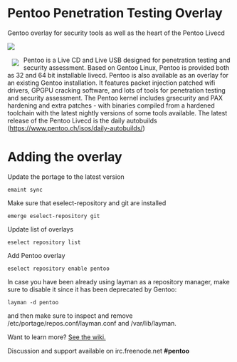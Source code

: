 # Pentoo Penetration Testing Overlay
Gentoo overlay for security tools as well as the heart of the Pentoo Livecd

<a href="http://pentoo.ch"><img src="https://github.com/pentoo/pentoo-overlay/wiki/images/pentoo2.png"></a>


<a href="http://pentoo.ch"><img src="https://avatars0.githubusercontent.com/u/6411603?v=3&s=200" align="left" hspace="10" vspace="6"></a>
Pentoo is a Live CD and Live USB designed for penetration testing and security assessment. Based on Gentoo Linux, Pentoo is provided both as 32 and 64 bit installable livecd. Pentoo is also available as an overlay for an existing Gentoo installation. It features packet injection patched wifi drivers, GPGPU cracking software, and lots of tools for penetration testing and security assessment. The Pentoo kernel includes grsecurity and PAX hardening and extra patches - with binaries compiled from a hardened toolchain with the latest nightly versions of some tools available. The latest release of the Pentoo Livecd is the daily autobuilds (https://www.pentoo.ch/isos/daily-autobuilds/)


# Adding the overlay

Update the portage to the latest version

```
emaint sync
```

Make sure that eselect-repository and git are installed

```
emerge eselect-repository git
```

Update list of overlays

```
eselect repository list
```

Add Pentoo overlay

```
eselect repository enable pentoo
```

In case you have been already using layman as a repository manager, make sure to disable it since it has been deprecated by Gentoo:

```
layman -d pentoo
```
and then make sure to inspect and remove /etc/portage/repos.conf/layman.conf and /var/lib/layman.



Want to learn more? [See the wiki.](https://github.com/pentoo/pentoo-overlay/wiki)


Discussion and support available on irc.freenode.net  **#pentoo**

